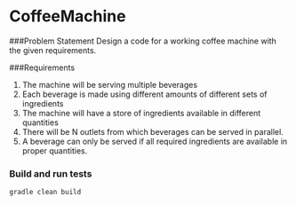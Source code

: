 # CoffeeMachine

###Problem Statement
Design a code for a working coffee machine with the given requirements.

###Requirements
1. The machine will be serving multiple beverages
2. Each beverage is made using different amounts of different sets of ingredients
3. The machine will have a store of ingredients available in different quantities
4. There will be N outlets from which beverages can be served in parallel.
5. A beverage can only be served if all required ingredients are available in proper quantities.

### Build and run tests
`gradle clean build`